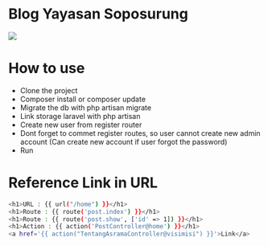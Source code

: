 # Blog Yayasan Soposurung
![](https://pbs.twimg.com/profile_images/3559272665/3f899c272f3f036a5c1631b8b4f228f6_400x400.png)

# How to use
- Clone the project
- Composer install or composer update
- Migrate the db with php artisan migrate
- Link storage laravel with php artisan
- Create new user from register router
- Dont forget to commet register routes, so user cannot create new admin account (Can create new account if user forgot the password)
- Run

# Reference Link in URL
```sh
<h1>URL : {{ url("/home") }}</h1>
<h1>Route : {{ route('post.index') }}</h1>
<h1>Route : {{ route('post.show', ['id' => 1]) }}</h1>
<h1>Action : {{ action('PostController@home') }}</h1>
<a href='{{ action("TentangAsramaController@visimisi") }}'>Link</a>
```
